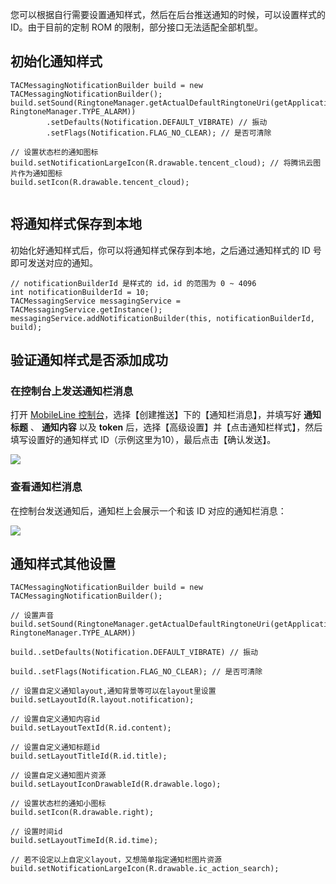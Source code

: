 您可以根据自行需要设置通知样式，然后在后台推送通知的时候，可以设置样式的 ID。由于目前的定制 ROM 的限制，部分接口无法适配全部机型。

## 初始化通知样式

```
TACMessagingNotificationBuilder build = new  TACMessagingNotificationBuilder();
build.setSound(RingtoneManager.getActualDefaultRingtoneUri(getApplicationContext(), RingtoneManager.TYPE_ALARM))
        .setDefaults(Notification.DEFAULT_VIBRATE) // 振动
        .setFlags(Notification.FLAG_NO_CLEAR); // 是否可清除

// 设置状态栏的通知图标
build.setNotificationLargeIcon(R.drawable.tencent_cloud); // 将腾讯云图片作为通知图标
build.setIcon(R.drawable.tencent_cloud);


```

## 将通知样式保存到本地

初始化好通知样式后，你可以将通知样式保存到本地，之后通过通知样式的 ID 号即可发送对应的通知。

```
// notificationBuilderId 是样式的 id，id 的范围为 0 ~ 4096
int notificationBuilderId = 10;
TACMessagingService messagingService = TACMessagingService.getInstance();
messagingService.addNotificationBuilder(this, notificationBuilderId, build);
```

## 验证通知样式是否添加成功

### 在控制台上发送通知栏消息

打开 [MobileLine 控制台](https://console.cloud.tencent.com/tac)，选择【创建推送】下的【通知栏消息】，并填写好 **通知标题** 、 **通知内容** 以及 **token** 后，选择【高级设置】并【点击通知栏样式】，然后填写设置好的通知样式 ID（示例这里为10），最后点击【确认发送】。

![](https://tacimg-1253960454.cos.ap-guangzhou.myqcloud.com/guides/Messaging/push_notification_with_id.png)


### 查看通知栏消息

在控制台发送通知后，通知栏上会展示一个和该 ID 对应的通知栏消息：

![](https://tacimg-1253960454.cos.ap-guangzhou.myqcloud.com/guides/Messaging/show_custom_notification.png)

## 通知样式其他设置

```
TACMessagingNotificationBuilder build = new  TACMessagingNotificationBuilder();

// 设置声音
build.setSound(RingtoneManager.getActualDefaultRingtoneUri(getApplicationContext(), RingtoneManager.TYPE_ALARM))

build..setDefaults(Notification.DEFAULT_VIBRATE) // 振动

build..setFlags(Notification.FLAG_NO_CLEAR); // 是否可清除

// 设置自定义通知layout,通知背景等可以在layout里设置
build.setLayoutId(R.layout.notification);

// 设置自定义通知内容id
build.setLayoutTextId(R.id.content);

// 设置自定义通知标题id
build.setLayoutTitleId(R.id.title);

// 设置自定义通知图片资源
build.setLayoutIconDrawableId(R.drawable.logo);

// 设置状态栏的通知小图标
build.setIcon(R.drawable.right);

// 设置时间id
build.setLayoutTimeId(R.id.time);

// 若不设定以上自定义layout，又想简单指定通知栏图片资源
build.setNotificationLargeIcon(R.drawable.ic_action_search);
```
